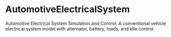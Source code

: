 # AutomotiveElectricalSystem
Automotive Electrical System Simulation and Control: A conventional vehicle electrical system model with alternator, battery, loads, and idle control.
